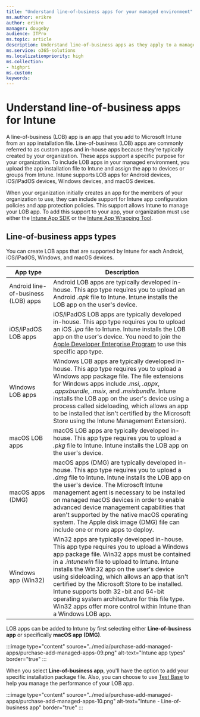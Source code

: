 ```yaml
---
title: "Understand line-of-business apps for your managed environment"
ms.author: erikre
author: erikre
manager: dougeby
audience: ITPro
ms.topic: article
description: Understand line-of-business apps as they apply to a managed environment.
ms.service: o365-solutions
ms.localizationpriority: high
ms.collection:
- highpri
ms.custom:
keywords:
---
```


# Understand line-of-business apps for Intune

A line-of-business (LOB) app is an app that you add to Microsoft Intune from an app installation file. Line-of-business (LOB) apps are commonly referred to as custom apps and in-house apps because they're typically created by your organization. These apps support a specific purpose for your organization. To include LOB apps in your managed environment, you upload the app installation file to Intune and assign the app to devices or groups from Intune. Intune supports LOB apps for Android devices, iOS/iPadOS devices, Windows devices, and macOS devices.

When your organization initially creates an app for the members of your organization to use, they can include support for Intune app configuration policies and app protection policies. This support allows Intune to manage your LOB app. To add this support to your app, your organization must use either the [Intune App SDK](/mem/intune/developer/app-sdk) or the [Intune App Wrapping Tool](/mem/intune/developer/apps-prepare-mobile-application-management).

## Line-of-business apps types

You can create LOB apps that are supported by Intune for each Android, iOS/iPadOS, Windows, and macOS devices.

| App type | Description |
|---|---|
| Android line-of-business (LOB) apps | Android LOB apps are typically developed in-house. This app type requires you to upload an Android *.apk* file to Intune. Intune installs the LOB app on the user's device. |
| iOS/iPadOS LOB apps | iOS/iPadOS LOB apps are typically developed in-house. This app type requires you to upload an iOS *.ipa* file to Intune. Intune installs the LOB app on the user's device. You need to join the [Apple Developer Enterprise Program](https://developer.apple.com/programs/enterprise/) to use this specific app type.   |
| Windows LOB apps | Windows LOB apps are typically developed in-house. This app type requires you to upload a Windows app package file. The file extensions for Windows apps include *.msi*, *.appx*, *.appxbundle*, *.msix*, and *.msixbundle*. Intune installs the LOB app on the user's device using a process called sideloading, which allows an app to be installed that isn't certified by the Microsoft Store using the Intune Management Extension). |
| macOS LOB apps | macOS LOB apps are typically developed in-house. This app type requires you to upload a *.pkg* file to Intune. Intune installs the LOB app on the user's device. |
| macOS apps (DMG) | macOS apps (DMG) are typically developed in-house. This app type requires you to upload a *.dmg* file to Intune. Intune installs the LOB app on the user's device. The Microsoft Intune management agent is necessary to be installed on managed macOS devices in order to enable advanced device management capabilities that aren't supported by the native macOS operating system. The Apple disk image (DMG) file can include one or more apps to deploy. |
| Windows app (Win32) | Win32 apps are typically developed in-house. This app type requires you to upload a Windows app package file. Win32 apps must be contained in a *.intunewin* file to upload to Intune. Intune installs the Win32 app on the user's device using sideloading, which allows an app that isn't certified by the Microsoft Store to be installed. Intune supports both 32-bit and 64-bit operating system architecture for this file type. Win32 apps offer more control within Intune than a Windows LOB app.  |

LOB apps can be added to Intune by first selecting either **Line-of-business app** or specifically **macOS app (DMG)**.

:::image type="content" source="../media/purchase-add-managed-apps/purchase-add-managed-apps-09.png" alt-text="Intune app types" border="true" :::
 
When you select **Line-of-business app**, you'll have the option to add your specific installation package file. Also, you can choose to use [Test Base](https://go.microsoft.com/fwlink/?linkid=2165798) to help you manage the performance of your LOB app.

:::image type="content" source="../media/purchase-add-managed-apps/purchase-add-managed-apps-10.png" alt-text="Intune - Line-of-business app" border="true" :::

